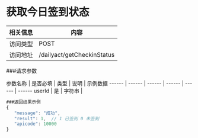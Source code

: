 # 获取今日签到状态
 相关信息 | 内容
 ------ | ------
 访问类型 | POST
 访问地址 | /dailyact/getCheckinStatus

###请求参数

 参数名称 | 是否必填 | 类型 | 说明 | 示例数据
 ------ | ------ | ------ | ------ | ------ | ------
 userId | 是 | 字符串 |  
 
 ```javascript
###返回结果示例
{
    "message": "成功",
    "result": 1,  // 1 已签到 0 未签到
    "apicode": 10000
}
